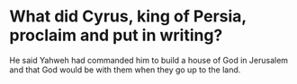 # What did Cyrus, king of Persia, proclaim and put in writing?

He said Yahweh had commanded him to build a house of God in Jerusalem and that God would be with them when they go up to the land. 